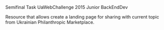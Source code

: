 Semifinal Task UaWebChallenge 2015 Junior BackEndDev

Resource that allows create a landing page for sharing with current topic from Ukrainian Philanthropic Marketplace.
